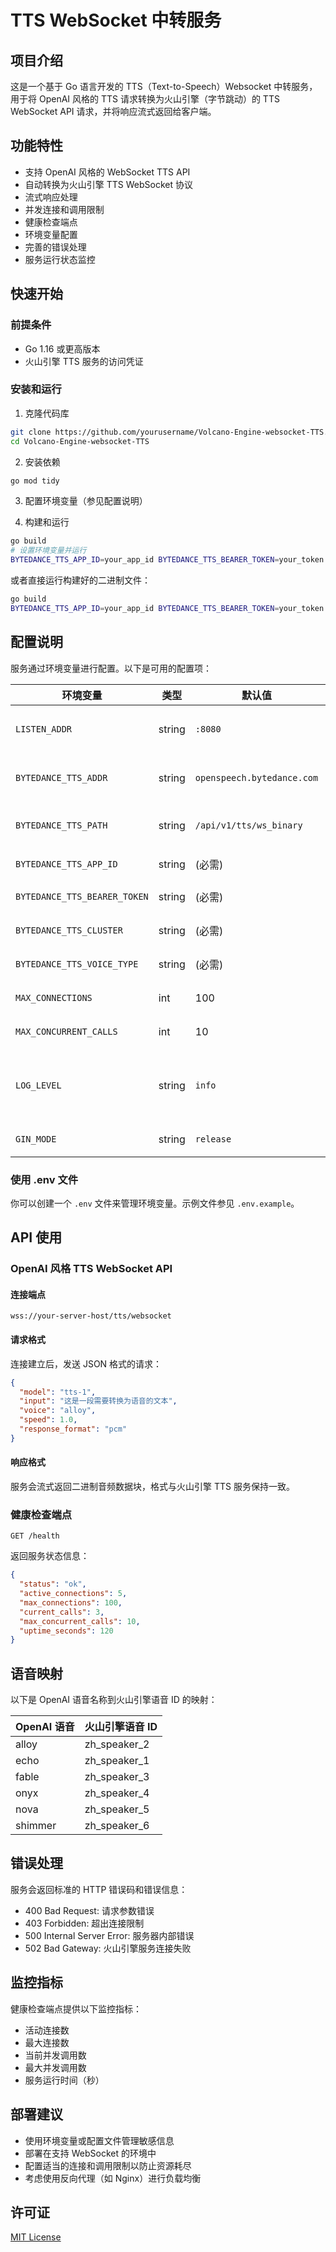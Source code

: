 # TTS WebSocket 中转服务

## 项目介绍

这是一个基于 Go 语言开发的 TTS（Text-to-Speech）Websocket 中转服务，用于将 OpenAI 风格的 TTS 请求转换为火山引擎（字节跳动）的 TTS WebSocket API 请求，并将响应流式返回给客户端。

## 功能特性

- 支持 OpenAI 风格的 WebSocket TTS API
- 自动转换为火山引擎 TTS WebSocket 协议
- 流式响应处理
- 并发连接和调用限制
- 健康检查端点
- 环境变量配置
- 完善的错误处理
- 服务运行状态监控

## 快速开始

### 前提条件

- Go 1.16 或更高版本
- 火山引擎 TTS 服务的访问凭证

### 安装和运行

1. 克隆代码库

```bash
git clone https://github.com/yourusername/Volcano-Engine-websocket-TTS.git
cd Volcano-Engine-websocket-TTS
```

2. 安装依赖

```bash
go mod tidy
```

3. 配置环境变量（参见配置说明）

4. 构建和运行

```bash
go build
# 设置环境变量并运行
BYTEDANCE_TTS_APP_ID=your_app_id BYTEDANCE_TTS_BEARER_TOKEN=your_token BYTEDANCE_TTS_CLUSTER=your_cluster BYTEDANCE_TTS_VOICE_TYPE=your_voice_type go run .
```

或者直接运行构建好的二进制文件：

```bash
go build
BYTEDANCE_TTS_APP_ID=your_app_id BYTEDANCE_TTS_BEARER_TOKEN=your_token BYTEDANCE_TTS_CLUSTER=your_cluster BYTEDANCE_TTS_VOICE_TYPE=your_voice_type ./Volcano-Engine-websocket-TTS
```

## 配置说明

服务通过环境变量进行配置。以下是可用的配置项：

| 环境变量 | 类型 | 默认值 | 描述 |
|---------|------|-------|------|
| `LISTEN_ADDR` | string | `:8080` | 服务监听地址和端口 |
| `BYTEDANCE_TTS_ADDR` | string | `openspeech.bytedance.com` | 火山引擎 TTS 服务地址 |
| `BYTEDANCE_TTS_PATH` | string | `/api/v1/tts/ws_binary` | 火山引擎 TTS API 路径 |
| `BYTEDANCE_TTS_APP_ID` | string | (必需) | 火山引擎 App ID |
| `BYTEDANCE_TTS_BEARER_TOKEN` | string | (必需) | 火山引擎认证令牌 |
| `BYTEDANCE_TTS_CLUSTER` | string | (必需) | 火山引擎集群名称 |
| `BYTEDANCE_TTS_VOICE_TYPE` | string | (必需) | 火山引擎语音类型 |
| `MAX_CONNECTIONS` | int | 100 | 最大并发连接数 |
| `MAX_CONCURRENT_CALLS` | int | 10 | 最大并发调用数 |
| `LOG_LEVEL` | string | `info` | 日志级别（debug, info, warn, error） |
| `GIN_MODE` | string | `release` | Gin 框架模式 |

### 使用 .env 文件

你可以创建一个 `.env` 文件来管理环境变量。示例文件参见 `.env.example`。

## API 使用

### OpenAI 风格 TTS WebSocket API

#### 连接端点

```
wss://your-server-host/tts/websocket
```

#### 请求格式

连接建立后，发送 JSON 格式的请求：

```json
{
  "model": "tts-1",
  "input": "这是一段需要转换为语音的文本",
  "voice": "alloy",
  "speed": 1.0,
  "response_format": "pcm"
}
```

#### 响应格式

服务会流式返回二进制音频数据块，格式与火山引擎 TTS 服务保持一致。

### 健康检查端点

```
GET /health
```

返回服务状态信息：

```json
{
  "status": "ok",
  "active_connections": 5,
  "max_connections": 100,
  "current_calls": 3,
  "max_concurrent_calls": 10,
  "uptime_seconds": 120
}
```

## 语音映射

以下是 OpenAI 语音名称到火山引擎语音 ID 的映射：

| OpenAI 语音 | 火山引擎语音 ID |
|------------|--------------|
| alloy | zh_speaker_2 |
| echo | zh_speaker_1 |
| fable | zh_speaker_3 |
| onyx | zh_speaker_4 |
| nova | zh_speaker_5 |
| shimmer | zh_speaker_6 |

## 错误处理

服务会返回标准的 HTTP 错误码和错误信息：

- 400 Bad Request: 请求参数错误
- 403 Forbidden: 超出连接限制
- 500 Internal Server Error: 服务器内部错误
- 502 Bad Gateway: 火山引擎服务连接失败

## 监控指标

健康检查端点提供以下监控指标：

- 活动连接数
- 最大连接数
- 当前并发调用数
- 最大并发调用数
- 服务运行时间（秒）

## 部署建议

- 使用环境变量或配置文件管理敏感信息
- 部署在支持 WebSocket 的环境中
- 配置适当的连接和调用限制以防止资源耗尽
- 考虑使用反向代理（如 Nginx）进行负载均衡

## 许可证

[MIT License](LICENSE)